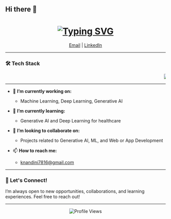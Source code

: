 ## Hi there 👋

<h1 align="center">
  <a href="https://github.com/nandini-queen-of-my-world">
    <img src="https://readme-typing-svg.demolab.com?font=Fira+Code&weight=600&size=30&pause=1000&color=F7726B&center=true&vCenter=true&width=435&lines=Hi%2C+I'm+Nandini+Kuppala" alt="Typing SVG" />
  </a>
</h1>

<p align="center">
  <a href="mailto:knandini7816@gmail.com">Email</a> |
  <a href="https://www.linkedin.com/in/nandini-kuppala/">LinkedIn</a> 
</p>

---

### 🛠️ **Tech Stack**

<p align="center">
  <marquee behavior="scroll" direction="left" scrollamount="8">
    <img src="https://img.shields.io/badge/Python-3670A0?style=for-the-badge&logo=python&logoColor=ffdd54" alt="Python" />
    <img src="https://img.shields.io/badge/JavaScript-F7DF1E?style=for-the-badge&logo=javascript&logoColor=black" alt="JavaScript" />
    <img src="https://img.shields.io/badge/MySQL-4479A1?style=for-the-badge&logo=mysql&logoColor=white" alt="MySQL" />
    <img src="https://img.shields.io/badge/MongoDB-47A248?style=for-the-badge&logo=mongodb&logoColor=white" alt="MongoDB" />
    <img src="https://img.shields.io/badge/Flask-000000?style=for-the-badge&logo=flask&logoColor=white" alt="Flask" />
    <img src="https://img.shields.io/badge/Docker-2496ED?style=for-the-badge&logo=docker&logoColor=white" alt="Docker" />
    <img src="https://img.shields.io/badge/Git-F05032?style=for-the-badge&logo=git&logoColor=white" alt="Git" />
    <img src="https://img.shields.io/badge/Selenium-43B02A?style=for-the-badge&logo=selenium&logoColor=white" alt="Selenium" />
    <img src="https://img.shields.io/badge/Mocha-8D6748?style=for-the-badge&logo=mocha&logoColor=white" alt="Mocha" />
    <img src="https://img.shields.io/badge/Generative_AI-FF6F00?style=for-the-badge&logo=tensorflow&logoColor=white" alt="Generative AI" />
    <img src="https://img.shields.io/badge/Machine_Learning-FF6F00?style=for-the-badge&logo=pytorch&logoColor=white" alt="Machine Learning" />
    <img src="https://img.shields.io/badge/Deep_Learning-EE4C2C?style=for-the-badge&logo=pytorch&logoColor=white" alt="Deep Learning" />
    <img src="https://img.shields.io/badge/Image_Processing-FF6F00?style=for-the-badge&logo=opencv&logoColor=white" alt="Image Processing" />
    <img src="https://img.shields.io/badge/TensorFlow-FF6F00?style=for-the-badge&logo=tensorflow&logoColor=white" alt="TensorFlow" />
    <img src="https://img.shields.io/badge/PyTorch-EE4C2C?style=for-the-badge&logo=pytorch&logoColor=white" alt="PyTorch" />
    <img src="https://img.shields.io/badge/Web_Development-F7DF1E?style=for-the-badge&logo=javascript&logoColor=black" alt="Web Development" />
    <img src="https://img.shields.io/badge/App_Development-02569B?style=for-the-badge&logo=flutter&logoColor=white" alt="App Development" />
    <img src="https://img.shields.io/badge/Streamlit-FF4B4B?style=for-the-badge&logo=streamlit&logoColor=white" alt="Streamlit" />
  </marquee>
</p>

---

- 🔭 **I’m currently working on:**  
  - Machine Learning, Deep Learning, Generative AI

- 🌱 **I’m currently learning:**  
  - Generative AI and Deep Learning for healthcare
  
- 👯 **I’m looking to collaborate on:**  
  - Projects related to Generative AI, ML, and Web or App Development
  
- 📫 **How to reach me:**  
  - knandini7816@gmail.com

---

### 🤝 **Let's Connect!**

I’m always open to new opportunities, collaborations, and learning experiences. Feel free to reach out!

---

<p align="center">
  <img src="https://komarev.com/ghpvc/?username=nandini-queen-of-my-world&style=flat-square&color=blue" alt="Profile Views" />
</p>
